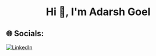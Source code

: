 <h1 align="center">Hi 👋, I'm Adarsh Goel</h1>

## 🌐 Socials:

[![LinkedIn](https://img.shields.io/badge/LinkedIn-%230077B5.svg?logo=linkedin&logoColor=white)](www.linkedin.com/in/adarsh-goel)
